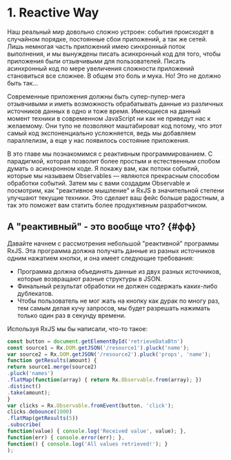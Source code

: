 # 1. Reactive Way

Наш реальный мир довольно сложно устроен: события происходят в случайном порядке, постоянные сбои приложений, а так же сетей. Лишь немногая часть приложений имею синхронный поток выполнения, и мы вынуждены писать асинхронный код для того, чтобы приложения были отзывчивыми для пользователей. Писать асинхронный код по мере увеличения сложности приложений становиться все сложнее. В общем это боль и мука. Но! Это не должно быть так...

Современные приложения должны быть супер-пупер-мега отзывчивыми и иметь возможность обрабатывать данные из различных источников данных в одно и тоже время. Имеющиеся на данный момент техники в современном JavaScript ни как не приведут нас к желаемому. Они тупо не позволяют маштабироват код потому, что этот самый код экспоненциально усложняется, ведь мы добавляем параллелизм, а еще у нас появилось состояние приложения.

В это главе мы познакомимся с реактивным программированием. С парадигмой, которая позволит более простым и естественным спобом думать о асинхронном коде. Я покажу вам, как потоки событий, которые мы называем Observables — являются прекрасным способом обработки событий. Затем мы с вами создадим Observable и посмотрим, как "реактивное мышление" и RxJS в значительной степени улучшают текущие техники. Это сделает ваш фейс больше радостным, а так это поможет вам статить более продуктивным разработчиком.

## А "реактивный" - это вообще что? {#фф}

Давайте начнем с рассмотрения небольшой "реактивной" программы RxJS. Эта программа должна получать данные из разных источников одним нажатием кнопки, и она имеет следующие требования:

* Программа должна объединять данные из двух разных источников, которые возвращают разные структуры в JSON.
* Финальный результат обработки не должен содержать каких-либо дублекатов.
* Чтобы пользователь не мог жать на кнопку как дурак по многу раз, тем самым делая кучу запросов, мы будет разрешать нажимать только один раз в секунду времени.

Используя RxJS мы бы написали, что-то такое:

```js
const button = document.getElementById('retrieveDataBtn')
const source1 = Rx.DOM.getJSON('/resource1').pluck('name');
var source2 = Rx.DOM.getJSON('/resource2').pluck('props', 'name');
function getResults(amount) {
return source1.merge(source2)
.pluck('names')
.flatMap(function(array) { return Rx.Observable.from(array); })
.distinct()
.take(amount);
}
var clicks = Rx.Observable.fromEvent(button, 'click');
clicks.debounce(1000)
.flatMap(getResults(5))
.subscribe(
function(value) { console.log('Received value', value); },
function(err) { console.error(err); },
function() { console.log('All values retrieved!'); }
);
```



